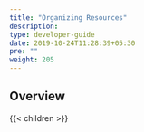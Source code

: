 ```yaml
---
title: "Organizing Resources"
description:
type: developer-guide
date: 2019-10-24T11:28:39+05:30
pre: ""
weight: 205
---
```

## Overview

{{< children >}}
